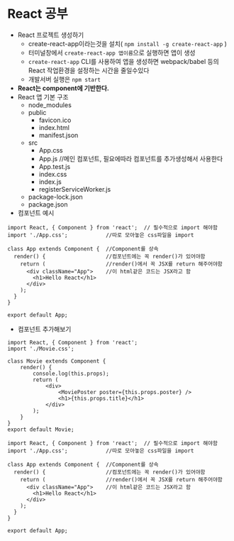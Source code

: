 React 공부
==========
- React 프로젝트 생성하기
  - create-react-app이라는것을 설치( `npm install -g create-react-app` )
  - 터미널창에서 `create-react-app 앱이름`으로 실행하면 앱이 생성
  - `create-react-app` CLI를 사용하여 앱을 생성하면 webpack/babel 등의 React 작업환경을 설정하는 시간을 줄일수있다
  - 개발서버 실행은 `npm start`
- **React는 component에 기반한다.**
- React 앱 기본 구조
  - node_modules
  - public
    - favicon.ico
    - index.html
    - manifest.json
  - src
    - App.css
    - App.js    //메인 컴포넌트, 필요에따라 컴포넌트를 추가생성해서 사용한다
    - App.test.js
    - index.css
    - index.js
    - registerServiceWorker.js
  - package-lock.json
  - package.json 
- 컴포넌트 예시
```
import React, { Component } from 'react';  // 필수적으로 import 해야함
import './App.css';            //따로 모아놓은 css파일을 import 

class App extends Component {  //Component를 상속
  render() {                   //컴포넌트에는 꼭 render()가 있어야함
    return (                   //render()에서 꼭 JSX를 return 해주어야함
      <div className="App">    //이 html같은 코드는 JSX라고 함
        <h1>Hello React</h1>
      </div>
    );
  }
}

export default App;
```
- 컴포넌트 추가해보기
```
import React, { Component } from 'react';
import './Movie.css';

class Movie extends Component {
    render() {
        console.log(this.props);
        return (
            <div>
                <MoviePoster poster={this.props.poster} />
                <h1>{this.props.title}</h1>
            </div>
        );
    }
}
export default Movie;
```
```
import React, { Component } from 'react';  // 필수적으로 import 해야함
import './App.css';            //따로 모아놓은 css파일을 import 

class App extends Component {  //Component를 상속
  render() {                   //컴포넌트에는 꼭 render()가 있어야함
    return (                   //render()에서 꼭 JSX를 return 해주어야함
      <div className="App">    //이 html같은 코드는 JSX라고 함
        <h1>Hello React</h1>
      </div>
    );
  }
}

export default App;
```
